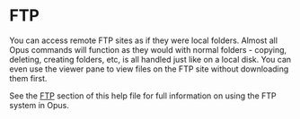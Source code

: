 # FTP

You can access remote FTP sites as if they were local folders. Almost all Opus commands will function as they would with normal folders - copying, deleting, creating folders, etc, is all handled just like on a local disk. You can even use the viewer pane to view files on the FTP site without downloading them first.

See the [FTP](/Manual/ftp/RAEDME.md) section of this help file for full information on using the FTP system in Opus.
